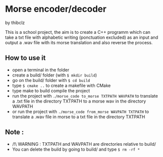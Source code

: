 # Morse encoder/decoder
by thibclz

This is a school project, the aim is to create a C++ programm which can take a txt file with alphabetic writing (ponctuation excluded) as an input and output a .wav file with its morse translation and also reverse the process.

## How to use it

* open a terminal in the folder
* create a build/ folder (with `$ mkdir build`)
* go on the build/ folder with `$ cd build`
* type `$ cmake ..` to create a makefile with CMake
* type make to build compile the project 
* run the project with `./morse_code to_morse TXTPATH WAVPATH` to translate a .txt file in the directory TXTPATH to a morse wav in the directory WAVPATH
* or run the project with `./morse_code from_morse WAVPATH TXTPATH` to translate a .wav file in morse to a txt file in the directory TXTPATH

## Note :
* /!\ WARNING : TXTPATH and WAVPATH are directories relative to build/
* You can delete the build by going to build/ and type `$ rm -rf *`